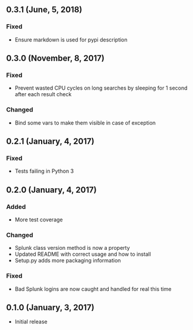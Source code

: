 ## 0.3.1 (June, 5, 2018)
### Fixed
* Ensure markdown is used for pypi description

## 0.3.0 (November, 8, 2017)
### Fixed
* Prevent wasted CPU cycles on long searches by sleeping for 1 second after each result check

### Changed
* Bind some vars to make them visible in case of exception

## 0.2.1 (January, 4, 2017)
### Fixed
* Tests failing in Python 3

## 0.2.0 (January, 4, 2017)
### Added
* More test coverage

### Changed
* Splunk class version method is now a property
* Updated README with correct usage and how to install
* Setup.py adds more packaging information

### Fixed
* Bad Splunk logins are now caught and handled for real this time

## 0.1.0 (January, 3, 2017)
* Initial release
